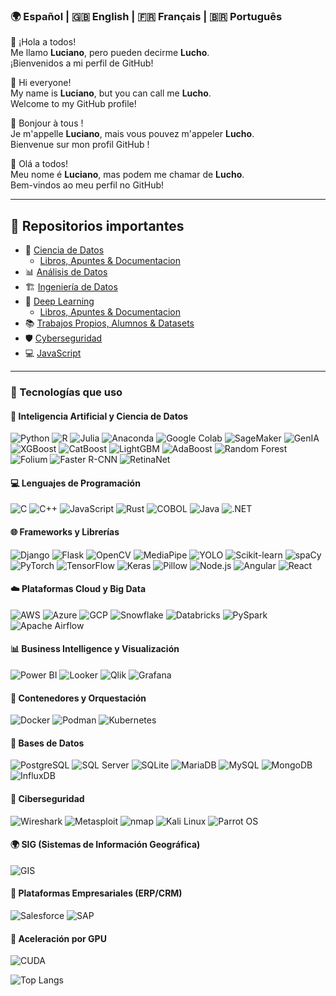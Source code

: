 ### 🌍 Español | 🇬🇧 English | 🇫🇷 Français | 🇧🇷 Português

👋 ¡Hola a todos!  
Me llamo **Luciano**, pero pueden decirme **Lucho**.  
¡Bienvenidos a mi perfil de GitHub!

👋 Hi everyone!  
My name is **Luciano**, but you can call me **Lucho**.  
Welcome to my GitHub profile!

👋 Bonjour à tous !  
Je m'appelle **Luciano**, mais vous pouvez m'appeler **Lucho**.  
Bienvenue sur mon profil GitHub !

👋 Olá a todos!  
Meu nome é **Luciano**, mas podem me chamar de **Lucho**.  
Bem-vindos ao meu perfil no GitHub!

---

## 📁 Repositorios importantes

- 🔬 [Ciencia de Datos](https://github.com/luchoxiii/Data-Scientist)
  - [Libros, Apuntes & Documentacion](https://github.com/luchoxiii/Data-Scientist/tree/main/Apuntes)  
- 📊 [Análisis de Datos](https://github.com/luchoxiii/Data-Analyst)  
- 🏗️ [Ingeniería de Datos](https://github.com/luchoxiii/Data-Engineering)  
- 🤖 [Deep Learning](https://github.com/luchoxiii/Deep-Learning)
  - [Libros, Apuntes & Documentacion](https://github.com/luchoxiii/Deep-Learning/tree/main/Books)
- 📚 [Trabajos Propios, Alumnos & Datasets](https://github.com/luchoxiii/Students)  
- 🛡️ [Cyberseguridad](https://github.com/luchoxiii/Cyber_Securitys)  
- 💻 [JavaScript](https://github.com/luchoxiii/Javascript)



---

### 🚀 Tecnologías que uso

#### 🧠 Inteligencia Artificial y Ciencia de Datos  
![Python](https://img.shields.io/badge/Python-3776AB?style=for-the-badge&logo=python&logoColor=white)  ![R](https://img.shields.io/badge/R-276DC3?style=for-the-badge&logo=r&logoColor=white)  ![Julia](https://img.shields.io/badge/Julia-9558B2?style=for-the-badge&logo=julia&logoColor=white)  ![Anaconda](https://img.shields.io/badge/Anaconda-44A833?style=for-the-badge&logo=anaconda&logoColor=white)  ![Google Colab](https://img.shields.io/badge/Google%20Colab-F9AB00?style=for-the-badge&logo=googlecolab&logoColor=white)  ![SageMaker](https://img.shields.io/badge/SageMaker-232F3E?style=for-the-badge&logo=amazonaws&logoColor=white)  ![GenIA](https://img.shields.io/badge/GenIA-8A2BE2?style=for-the-badge&logo=openai&logoColor=white)  ![XGBoost](https://img.shields.io/badge/XGBoost-EC1C24?style=for-the-badge&logo=xgboost&logoColor=white) ![CatBoost](https://img.shields.io/badge/CatBoost-FFBB00?style=for-the-badge&logo=catboost&logoColor=black)  ![LightGBM](https://img.shields.io/badge/LightGBM-00CFFF?style=for-the-badge&logo=lightgbm&logoColor=black)  ![AdaBoost](https://img.shields.io/badge/AdaBoost-FF6F61?style=for-the-badge&logo=adaboost&logoColor=white)  ![Random Forest](https://img.shields.io/badge/Random%20Forest-228B22?style=for-the-badge&logo=scikit-learn&logoColor=white)  ![Folium](https://img.shields.io/badge/Folium-77B829?style=for-the-badge&logo=leaflet&logoColor=white)  ![Faster R-CNN](https://img.shields.io/badge/Faster%20R--CNN-005571?style=for-the-badge&logo=tensorflow&logoColor=white)  ![RetinaNet](https://img.shields.io/badge/RetinaNet-008080?style=for-the-badge&logo=pytorch&logoColor=white)


#### 💻 Lenguajes de Programación  
![C](https://img.shields.io/badge/C-00599C?style=for-the-badge&logo=c&logoColor=white)  ![C++](https://img.shields.io/badge/C++-00599C?style=for-the-badge&logo=c%2B%2B&logoColor=white)  ![JavaScript](https://img.shields.io/badge/JavaScript-F7DF1E?style=for-the-badge&logo=javascript&logoColor=black)  ![Rust](https://img.shields.io/badge/Rust-000000?style=for-the-badge&logo=rust&logoColor=white)  ![COBOL](https://img.shields.io/badge/COBOL-00009B?style=for-the-badge&logo=cobol&logoColor=white)  ![Java](https://img.shields.io/badge/Java-007396?style=for-the-badge&logo=java&logoColor=white)  ![.NET](https://img.shields.io/badge/.NET-512BD4?style=for-the-badge&logo=dotnet&logoColor=white)

#### 🌐 Frameworks y Librerías  
![Django](https://img.shields.io/badge/Django-092E20?style=for-the-badge&logo=django&logoColor=white)  ![Flask](https://img.shields.io/badge/Flask-000000?style=for-the-badge&logo=flask&logoColor=white)  ![OpenCV](https://img.shields.io/badge/OpenCV-5C3EE8?style=for-the-badge&logo=opencv&logoColor=white)  ![MediaPipe](https://img.shields.io/badge/MediaPipe-FB8C00?style=for-the-badge&logo=mediapipe&logoColor=white)  ![YOLO](https://img.shields.io/badge/YOLO-00FFFF?style=for-the-badge&logo=yolo&logoColor=black)  ![Scikit-learn](https://img.shields.io/badge/Scikit--learn-F7931E?style=for-the-badge&logo=scikitlearn&logoColor=white)  ![spaCy](https://img.shields.io/badge/spaCy-09A3D5?style=for-the-badge&logo=spacy&logoColor=white)  ![PyTorch](https://img.shields.io/badge/PyTorch-EE4C2C?style=for-the-badge&logo=pytorch&logoColor=white)  ![TensorFlow](https://img.shields.io/badge/TensorFlow-FF6F00?style=for-the-badge&logo=tensorflow&logoColor=white)  ![Keras](https://img.shields.io/badge/Keras-D00000?style=for-the-badge&logo=keras&logoColor=white)  ![Pillow](https://img.shields.io/badge/Pillow-6E4C13?style=for-the-badge&logo=pillow&logoColor=white)  ![Node.js](https://img.shields.io/badge/Node.js-339933?style=for-the-badge&logo=nodedotjs&logoColor=white)  ![Angular](https://img.shields.io/badge/Angular-DD0031?style=for-the-badge&logo=angular&logoColor=white)  ![React](https://img.shields.io/badge/React-20232A?style=for-the-badge&logo=react&logoColor=61DAFB)

#### ☁️ Plataformas Cloud y Big Data  
![AWS](https://img.shields.io/badge/AWS-232F3E?style=for-the-badge&logo=amazonaws&logoColor=white)  ![Azure](https://img.shields.io/badge/Azure-0078D4?style=for-the-badge&logo=microsoftazure&logoColor=white)  ![GCP](https://img.shields.io/badge/GCP-4285F4?style=for-the-badge&logo=googlecloud&logoColor=white)  ![Snowflake](https://img.shields.io/badge/Snowflake-56B9EB?style=for-the-badge&logo=snowflake&logoColor=white)  ![Databricks](https://img.shields.io/badge/Databricks-E42B2B?style=for-the-badge&logo=databricks&logoColor=white)  ![PySpark](https://img.shields.io/badge/PySpark-E25A1C?style=for-the-badge&logo=apachespark&logoColor=white)  ![Apache Airflow](https://img.shields.io/badge/Apache%20Airflow-017CEE?style=for-the-badge&logo=apacheairflow&logoColor=white)


#### 📊 Business Intelligence y Visualización  
![Power BI](https://img.shields.io/badge/Power%20BI-F2C811?style=for-the-badge&logo=powerbi&logoColor=black)  ![Looker](https://img.shields.io/badge/Looker-4285F4?style=for-the-badge&logo=looker&logoColor=white)  ![Qlik](https://img.shields.io/badge/Qlik-009848?style=for-the-badge&logo=qlik&logoColor=white) ![Grafana](https://img.shields.io/badge/Grafana-F46800?style=for-the-badge&logo=grafana&logoColor=white)


#### 🐳 Contenedores y Orquestación  
![Docker](https://img.shields.io/badge/Docker-2496ED?style=for-the-badge&logo=docker&logoColor=white)  ![Podman](https://img.shields.io/badge/Podman-89CFF0?style=for-the-badge&logo=podman&logoColor=white)  ![Kubernetes](https://img.shields.io/badge/Kubernetes-326CE5?style=for-the-badge&logo=kubernetes&logoColor=white)  
#### 🧱 Bases de Datos  
![PostgreSQL](https://img.shields.io/badge/PostgreSQL-336791?style=for-the-badge&logo=postgresql&logoColor=white)  ![SQL Server](https://img.shields.io/badge/SQL%20Server-CC2927?style=for-the-badge&logo=microsoftsqlserver&logoColor=white)  ![SQLite](https://img.shields.io/badge/SQLite-003B57?style=for-the-badge&logo=sqlite&logoColor=white)  ![MariaDB](https://img.shields.io/badge/MariaDB-003545?style=for-the-badge&logo=mariadb&logoColor=white)  ![MySQL](https://img.shields.io/badge/MySQL-4479A1?style=for-the-badge&logo=mysql&logoColor=white)  ![MongoDB](https://img.shields.io/badge/MongoDB-47A248?style=for-the-badge&logo=mongodb&logoColor=white)  ![InfluxDB](https://img.shields.io/badge/InfluxDB-22ADF6?style=for-the-badge&logo=influxdb&logoColor=white)  

#### 🔐 Ciberseguridad  
![Wireshark](https://img.shields.io/badge/Wireshark-007ACC?style=for-the-badge&logo=wireshark&logoColor=white)  ![Metasploit](https://img.shields.io/badge/Metasploit-000000?style=for-the-badge&logo=metasploit&logoColor=white)  ![nmap](https://img.shields.io/badge/Nmap-214478?style=for-the-badge&logo=nmap&logoColor=white) ![Kali Linux](https://img.shields.io/badge/Kali%20Linux-268BBD?style=for-the-badge&logo=kalilinux&logoColor=white)  ![Parrot OS](https://img.shields.io/badge/Parrot%20OS-1BD96A?style=for-the-badge&logo=gnome&logoColor=white)


#### 🌍 SIG (Sistemas de Información Geográfica)  
![GIS](https://img.shields.io/badge/GIS-00A651?style=for-the-badge&logo=leaflet&logoColor=white)  

#### 🏢 Plataformas Empresariales (ERP/CRM)  
![Salesforce](https://img.shields.io/badge/Salesforce-00A1E0?style=for-the-badge&logo=salesforce&logoColor=white)  ![SAP](https://img.shields.io/badge/SAP-0FAAFF?style=for-the-badge&logo=sap&logoColor=white)

#### 🚀 Aceleración por GPU  
![CUDA](https://img.shields.io/badge/CUDA-76B900?style=for-the-badge&logo=nvidia&logoColor=white)  





![Top Langs](https://github-readme-stats.vercel.app/api/top-langs/?username=luchoxiii&layout=compact&theme=radical)
